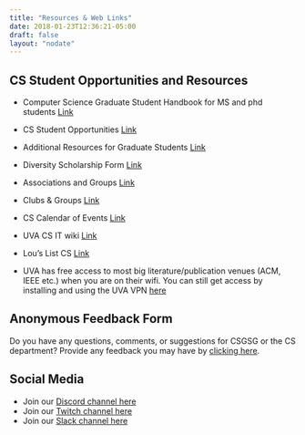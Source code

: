 ```yaml
---
title: "Resources & Web Links"
date: 2018-01-23T12:36:21-05:00
draft: false
layout: "nodate"
---
```


## CS Student Opportunities and Resources 

- Computer Science Graduate Student Handbook for MS and phd students [Link](https://engineering.virginia.edu/sites/default/files/common/departments/computer-science/files/GradStudentHANDBOOKfinal5-11-20.pdf)  

- CS Student Opportunities [Link](https://engineering.virginia.edu/departments/computer-science/current-cs-students/cs-student-opportunities)  

- Additional Resources for Graduate Students [Link](https://engineering.virginia.edu/departments/computer-science/cs-graduate-program#accordion475663)  

- Diversity Scholarship Form [Link](https://docs.google.com/forms/d/e/1FAIpQLScxg6fr85JNot1ycijds19cM-258VRNPFXhgYx30Lzl94vlGg/viewform)

- Associations and Groups [Link](https://engineering.virginia.edu/departments/computer-science/about-computer-science/clubs-and-groups)  

- Clubs & Groups [Link](https://engineering.virginia.edu/departments/computer-science/about-computer-science/about-us#accordion103062)  

- CS Calendar of Events [Link](https://engineering.virginia.edu/departments/computer-science/about-computer-science/about-us#accordion103065)  

- UVA CS IT wiki [Link](https://www.cs.virginia.edu/wiki/doku.php)  

- Lou’s List CS [Link]( https://louslist.org/page.php?Semester=1208&Type=Group&Group=CompSci)  

- UVA has free access to most big literature/publication venues (ACM, IEEE etc.) when you are on their wifi. You can still get access by installing and using the UVA VPN [here](https://virginia.service-now.com/its?id=itsweb_kb_article&sys_id=f24e5cdfdb3acb804f32fb671d9619d0)





## Anonymous Feedback Form

Do you have any questions, comments, or suggestions for  CSGSG or the CS department? Provide any feedback you may have by [clicking here](https://forms.gle/UA9cpeK3D9iouMiM7).

## Social Media

- Join our [Discord channel here](https://discord.gg/tZkesxg)
- Join our [Twitch channel here](https://www.twitch.tv/uvacsgsg)
- Join our [Slack channel here](https://join.slack.com/t/csgsg/shared_invite/zt-f2p2suwl-SH92d~OLHx7itqdJqypA8Q)
